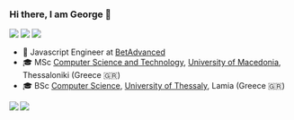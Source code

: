 
### Hi there, I am George 👋

[![](https://vistr.dev/badge?repo=georgiosgiatsidis.georgiosgiatsidis&corners=square)](https://github.com/Elfocrash/vistr.dev)
[![](https://img.shields.io/badge/-@georgiosgiatsidis-%23181717?style=flat-square&logo=github)](https://github.com/georgiosgiatsidis)
[![](https://img.shields.io/badge/-Georgios%20Giatsidis-blue?style=flat-square&logo=Linkedin&logoColor=white&link=https://www.linkedin.com/in/georgegiatsidis/)](https://www.linkedin.com/in/georgegiatsidis/)

* :office: Javascript Engineer at [BetAdvanced](https://www.github.com/betadvanced)
* :mortar_board: MSc [Computer Science and Technology](http://mai.uom.gr/frontend/index.php?chlang=EN), [University of Macedonia](https://www.uom.gr/en), Thessaloniki (Greece 🇬🇷)
* :mortar_board: BSc [Computer Science](http://inf.teiste.gr/), [University of Thessaly](http://old.uth.gr/en/), Lamia (Greece 🇬🇷)

<!--
**georgiosgiatsidis/georgiosgiatsidis** is a ✨ _special_ ✨ repository because its `README.md` (this file) appears on your GitHub profile.

Here are some ideas to get you started:

- 🔭 I’m currently working on ...
- 🌱 I’m currently learning ...
- 👯 I’m looking to collaborate on ...
- 🤔 I’m looking for help with ...
- 💬 Ask me about ...
- 📫 How to reach me: ...
- 😄 Pronouns: ...
- ⚡ Fun fact: ...
-->

<a href="https://github.com/anuraghazra/github-readme-stats">
  <img align="left" src="https://github-readme-stats.vercel.app/api/top-langs/?username=georgiosgiatsidis&theme=dark" />
</a>
<a href="https://github.com/anuraghazra/convoychat">
  <img align="left" src="https://github-readme-stats.vercel.app/api?username=georgiosgiatsidis&count_private=true&show_icons=true&theme=dark" />
</a>
